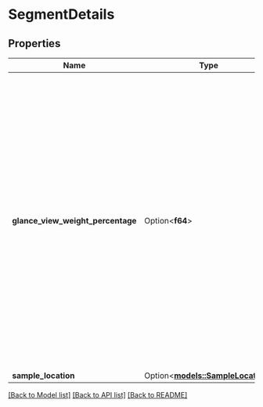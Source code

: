 # SegmentDetails

## Properties

Name | Type | Description | Notes
------------ | ------------- | ------------- | -------------
**glance_view_weight_percentage** | Option<**f64**> | The glance view weighted percentage for this segment, which is the glance views for this segment as a percentage of total glance views across all segments for the ASIN. A higher percentage indicates that more Amazon customers receive this offer as the Featured Offer. | [optional]
**sample_location** | Option<[**models::SampleLocation**](SampleLocation.md)> |  | [optional]

[[Back to Model list]](../README.md#documentation-for-models) [[Back to API list]](../README.md#documentation-for-api-endpoints) [[Back to README]](../README.md)


